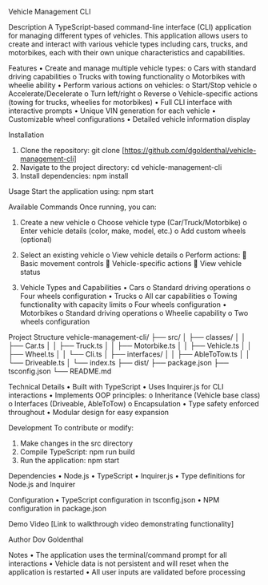 Vehicle Management CLI

Description
A TypeScript-based command-line interface (CLI) application for managing different types of vehicles. 
This application allows users to create and interact with various vehicle types including 
cars, trucks, and motorbikes, each with their own unique characteristics and capabilities.

Features
•	Create and manage multiple vehicle types: 
o	Cars with standard driving capabilities
o	Trucks with towing functionality
o	Motorbikes with wheelie ability
•	Perform various actions on vehicles: 
o	Start/Stop vehicle
o	Accelerate/Decelerate
o	Turn left/right
o	Reverse
o	Vehicle-specific actions (towing for trucks, wheelies for motorbikes)
•	Full CLI interface with interactive prompts
•	Unique VIN generation for each vehicle
•	Customizable wheel configurations
•	Detailed vehicle information display

Installation
1.	Clone the repository:
git clone [https://github.com/dgoldenthal/vehicle-management-cli]
2.	Navigate to the project directory:
cd vehicle-management-cli
3.	Install dependencies:
npm install

Usage
Start the application using:
npm start

Available Commands
Once running, you can:
1.	Create a new vehicle 
o	Choose vehicle type (Car/Truck/Motorbike)
o	Enter vehicle details (color, make, model, etc.)
o	Add custom wheels (optional)

2.	Select an existing vehicle 
o	View vehicle details
o	Perform actions: 
	Basic movement controls
	Vehicle-specific actions
	View vehicle status

3. Vehicle Types and Capabilities
•	Cars 
o	Standard driving operations
o	Four wheels configuration
•	Trucks 
o	All car capabilities
o	Towing functionality with capacity limits
o	Four wheels configuration
•	Motorbikes 
o	Standard driving operations
o	Wheelie capability
o	Two wheels configuration

Project Structure
vehicle-management-cli/
├── src/
│   ├── classes/
│   │   ├── Car.ts
│   │   ├── Truck.ts
│   │   ├── Motorbike.ts
│   │   ├── Vehicle.ts
│   │   ├── Wheel.ts
│   │   └── Cli.ts
│   ├── interfaces/
│   │   ├── AbleToTow.ts
│   │   └── Driveable.ts
│   └── index.ts
├── dist/
├── package.json
├── tsconfig.json
└── README.md

Technical Details
•	Built with TypeScript
•	Uses Inquirer.js for CLI interactions
•	Implements OOP principles: 
o	Inheritance (Vehicle base class)
o	Interfaces (Driveable, AbleToTow)
o	Encapsulation
•	Type safety enforced throughout
•	Modular design for easy expansion

Development
To contribute or modify:
1.	Make changes in the src directory
2.	Compile TypeScript:
npm run build
3.	Run the application:
npm start

Dependencies
•	Node.js
•	TypeScript
•	Inquirer.js
•	Type definitions for Node.js and Inquirer

Configuration
•	TypeScript configuration in tsconfig.json
•	NPM configuration in package.json

Demo Video
[Link to walkthrough video demonstrating functionality]

Author
Dov Goldenthal

Notes
•	The application uses the terminal/command prompt for all interactions
•	Vehicle data is not persistent and will reset when the application is restarted
•	All user inputs are validated before processing

